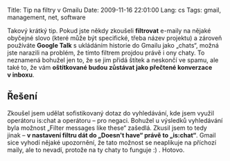 Title: Tip na filtry v Gmailu
Date: 2009-11-16 22:01:00
Lang: cs
Tags: gmail, management, net, software

Takový krátký tip. Pokud jste někdy zkoušeli **filtrovat** e-maily na nějaké obyčejné slovo (které může být specifické, třeba název projektu) a zároveň používáte **Google Talk** s ukládáním historie do Gmailu jako „chats“, možná jste narazili na problém, že tímto filtrem projdou právě i ony chaty. To neznamená bohužel jen to, že se jim přidá štítek a neskončí ve spamu, ale také to, že vám **oštítkované budou zůstávat jako přečtené konverzace v inboxu**.

## Řešení

Zkoušel jsem udělat sofistikovaný dotaz do vyhledávání, kde jsem využil operátoru is:chat a operátoru – pro negaci. Bohužel u výsledků vyhledávání byla možnost „Filter messages like these“ zašedlá. Zkusil jsem to tedy jinak – **v nastavení filtru dát do „Doesn't have“ právě to „is:chat“**. Gmail sice vyhodí nějaké upozornění, že tato možnost se neaplikuje na příchozí maily, ale to nevadí, protože na ty chaty to funguje :) . Hotovo.
